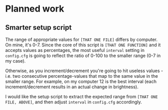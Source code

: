 Planned work
============

Smarter setup script
--------------------

The range of appropriate values for `[THAT ONE FILE]` differs by computer. On mine, it's 0-7. Since the core of this script is `[THAT ONE FUNCTION]` and it accepts values as percentages, the most useful `interval` setting in `config.cfg` is going to reflect the ratio of 0-100 to the smaller range (0-7 in my case).

Otherwise, as you increment/decrement you're going to hit useless values - i.e. two consecutive percentage-values that map to the same value in the smaller range. For example, on my computer 12 is the best interval (each increment/decrement results in an actual change in brightness).

I would like the setup script to extract the expected range from `[THAT ONE FILE, ABOVE]`, and then adjust `interval` in `config.cfg` accordingly.

